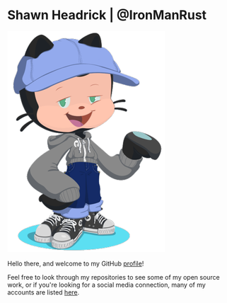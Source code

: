 # Shawn Headrick | @IronManRust

[![Shawn Headrick, Octocat](shawn-headrick-octocat.png "Shawn Headrick, Octocat")](shawn-headrick-octocat.png)

Hello there, and welcome to my GitHub [profile](https://www.github.com/IronManRust)!

Feel free to look through my repositories to see some of my open source work, or if you're looking for a social media connection, many of my accounts are listed [here](https://about.me/shawn.headrick).

